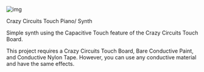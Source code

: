 ![img](https://github.com/BrownDogGadgets/CrazyCircuits/blob/master/Projects/Touch%20Piano/piano.jpg)
<p>Crazy Circuits Touch Piano/ Synth</p>

Simple synth using the Capacitive Touch feature of the Crazy Circuits Touch Board.

This project requires a Crazy Circuits Touch Board, Bare Conductive Paint, and Conductive Nylon Tape.  However, you can use any conductive material and have the same effects.

